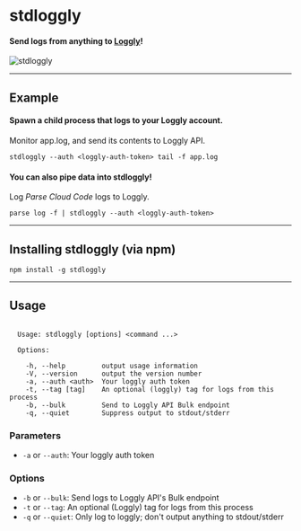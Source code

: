 stdloggly
=========
#### Send logs from anything to [Loggly](http://loggly.com)!
![stdloggly](https://raw.github.com/dscanlonpa/stdloggly/master/assets/stdloggly.png)

* * *

## Example

#### Spawn a child process that logs to your Loggly account.
Monitor app.log, and send its contents to Loggly API.

`stdloggly --auth <loggly-auth-token> tail -f app.log`

#### You can also pipe data into stdloggly!  
Log *Parse Cloud Code* logs to Loggly.

`parse log -f | stdloggly --auth <loggly-auth-token>`

* * *

## Installing stdloggly (via npm)

`npm install -g stdloggly`

* * *

## Usage

```

  Usage: stdloggly [options] <command ...>

  Options:

    -h, --help         output usage information
    -V, --version      output the version number
    -a, --auth <auth>  Your loggly auth token
    -t, --tag [tag]    An optional (loggly) tag for logs from this process
    -b, --bulk         Send to Loggly API Bulk endpoint
    -q, --quiet        Suppress output to stdout/stderr

```

### Parameters

+ `-a` or `--auth`: Your loggly auth token

### Options

+ `-b` or `--bulk`: Send logs to Loggly API's Bulk endpoint
+ `-t` or `--tag`: An optional (Loggly) tag for logs from this process
+ `-q` or `--quiet`: Only log to loggly; don't output anything to stdout/stderr
